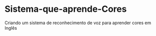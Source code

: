 # Sistema-que-aprende-Cores
Criando um sistema de reconhecimento de voz para aprender cores em Inglês
